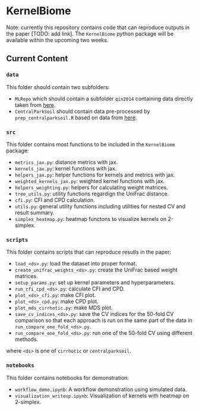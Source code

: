 # KernelBiome

Note: currently this repository contains code that can reproduce outputs in the paper [TODO: add link]. The `KernelBiome` python package will be available within the upcoming two weeks.

## Current Content

### `data`

This folder should contain two subfolders: 

- `MLRepo` which should contain a subfolder `qin2014` containing data directly taken from [here](https://github.com/knights-lab/MLRepo/tree/master/datasets/qin2014).
- `CentralParkSoil` should contain data pre-processed by `prep_centralparksoil.R` based on data from [here](https://github.com/jacobbien/trac-reproducible/tree/main/CentralParkSoil/original).

### `src`

This folder contains most functions to be included in the `KernelBiome` package:

- `metrics_jax.py`: distance metrics with jax.
- `kernels_jax.py`: kernel functions with jax.
- `helpers_jax.py`: helper functions for kernels and metrics with jax.
- `weighted_kernels_jax.py`: weighted kernel functions with jax.
- `helpers_weighting.py`: helpers for calculating weight matrices. 
- `tree_utils.py`: utility functions regardign the UniFrac distance.
- `cfi.py`: CFI and CPD calculation.
- `utils.py`: general utility functions including utilities for nested CV and result summary.
- `simplex_heatmap.py`: heatmap functons to visualize kernels on 2-simplex.

### `scripts`

This folder contains scripts that can reproduce resutls in the paper:

- `load_<ds>.py`: load the dataset into proper format.
- `create_unifrac_weights_<ds>.py`: create the UniFrac based weight matrices.
- `setup_params.py`: set up kernel parameters and hyperparameters.
- `run_cfi_cpd_<ds>.py`: calculate CFI and CPD.
- `plot_<ds>_cfi.py`: make CFI plot.
- `plot_<ds>_cpd.py`: make CPD plot.
- `plot_mds_cirrhotic.py`: make MDS plot.
- `save_cv_indices_<ds>.py`: save the CV indices for the 50-fold CV comparison so that each approach is run on the same part of the data in `run_compare_one_fold_<ds>.py`.
- `run_compare_one_fold_<ds>.py`: run one of the 50-fold CV using different methods.

where `<ds>` is one of `cirrhotic` or `centralparksoil`.

### `notebooks`

This folder contains notebooks for demonstration:

- `workflow_demo.ipynb`: A workflow demonstration using simulated data.
- `visualization_writeup.ipynb`: Visualization of kernels with heatmap on 2-simplex.
